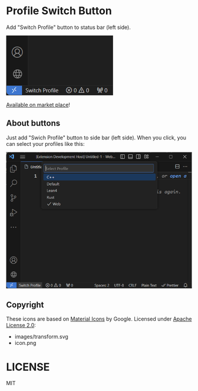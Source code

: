 # Profile Switch Button

Add "Switch Profile" button to status bar (left side).

![Button Image](./.github/button-image.png)

[Available on market place](https://marketplace.visualstudio.com/items?itemName=ledyba.profile-switch-button)!

## About buttons

Just add "Swich Profile" button to side bar (left side). When you click, you can select your profiles like this:

![Button Image](./.github/switch-profile.png)

## Copyright

These icons are based on [Material Icons](https://fonts.google.com/icons) by Google. Licensed under [Apache License 2.0](https://www.apache.org/licenses/LICENSE-2.0.html):

- images/transform.svg
- icon.png

# LICENSE

MIT

